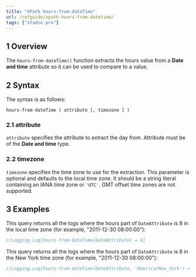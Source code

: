 ```yaml
---
title: "XPath hours-from-dateTime"
url: /refguide/xpath-hours-from-datetime/
tags: ["studio pro"]
---
```


## 1 Overview

The `hours-from-dateTime()` function extracts the hours value from a **Date and time** attribute so it can be used to compare to a value.

## 2 Syntax

The syntax is as follows:

```
hours-from-dateTime ( attribute [, timezone ] )
```

### 2.1 attribute

`attribute` specifies the attribute to extract the day from. Attribute must be of the **Date and time** type.

### 2.2 timezone

`timezone` specifies the time zone to use for the extraction. This parameter is optional and defaults to the local time zone. It should be a string literal containing an IANA time zone or `'UTC'`. GMT offset time zones are not supported.

## 3 Examples

This query returns all the logs where the hours part of `DateAttribute` is 8 in the local time zone (for example, "2011-12-30 08:00:00"):

```java {linenos=false}
//Logging.Log[hours-from-dateTime(DateAttribute) = 8]
```

This query returns all the logs where the hours part of `DateAttribute` is 8 in the New York time zone (for example, "2011-12-30 08:00:00"):

```java {linenos=false}
//Logging.Log[hours-from-dateTime(DateAttribute, 'America/New_York') = 8]
```
